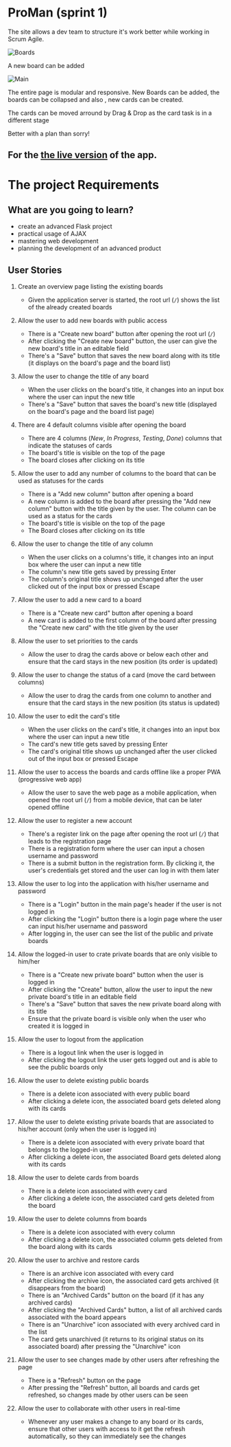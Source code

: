 # ProMan (sprint 1)

The site allows a dev team to structure it's work better while working in Scrum Agile. 

![Boards](/img/boards.png 'Boards')

A new board can be added

![Main](/img/main.png 'Main')

The entire page is modular and responsive. New Boards can be added, the boards can be collapsed and also , new cards can be created.

The cards can be moved arround by Drag & Drop as the card task is in a different stage

Better with a plan than sorry!

## For the [the live version](https://proman-team.herokuapp.com/) of the app.


# The project Requirements

## What are you going to learn?

- create an advanced Flask project
- practical usage of AJAX
- mastering web development
- planning the development of an advanced product

## User Stories


1. Create an overview page listing the existing boards

    - Given the application server is started, the root url (`/`) shows the list of the already created boards

2. Allow the user to add new boards with public access

    - There is a "Create new board" button after opening the root url (`/`)
    - After clicking the "Create new board" button, the user can give the new board's title in an editable field
    - There's a "Save" button that saves the new board along with its title (it displays on the board's page and the board list)

3. Allow the user to change the title of any board

    - When the user clicks on the board's title, it changes into an input box where the user can input the new title
    - There's a "Save" button that saves the board's new title (displayed on the board's page and the board list page)

4. There are 4 default columns visible after opening the board

    - There are 4 columns (_New_, _In Progress_, _Testing_, _Done_) columns that indicate the statuses of cards
    - The board's title is visible on the top of the page
    - The board closes after clicking on its title
        

5. Allow the user to add any number of columns to the board that can be used as statuses for the cards

    - There is a "Add new column" button after opening a board
    - A new column is added to the board after pressing the "Add new column" button with the title given by the user. The column can be used as a status for the cards
    - The board's title is visible on the top of the page
    - The Board closes after clicking on its title

6. Allow the user to change the title of any column

    - When the user clicks on a columns's title, it changes into an input box where the user can input a new title
    - The column's new title gets saved by pressing Enter
    - The column's original title shows up unchanged after the user clicked out of the input box or pressed Escape

7. Allow the user to add a new card to a board

    - There is a "Create new card" button after opening a board
    - A new card is added to the first column of the board after pressing the "Create new card" with the title given by the user

8. Allow the user to set priorities to the cards

    - Allow the user to drag the cards above or below each other and ensure that the card stays in the new position (its order is updated)

9. Allow the user to change the status of a card (move the card between columns)

    - Allow the user to drag the cards from one column to another and ensure that the card stays in the new position (its status is updated)

10. Allow the user to edit the card's title

    - When the user clicks on the card's title, it changes into an input box where the user can input a new title
    - The card's new title gets saved by pressing Enter
    - The card's original title shows up unchanged after the user clicked out of the input box or pressed Escape

11. Allow the user to access the boards and cards offline like a proper PWA (progressive web app)

    - Allow the user to save the web page as a mobile application, when opened the root url (`/`) from a mobile device, that can be later opened offline

12. Allow the user to register a new account

    - There's a register link on the page after opening the root url (`/`) that leads to the registration page
    - There is a registration form where the user can input a chosen username and password
    - There is a submit button in the registration form. By clicking it, the user's credentials get stored and the user can log in with them later

13. Allow the user to log into the application with his/her username and password

    - There is a "Login" button in the main page's header if the user is not logged in
    - After clicking the "Login" button there is a login page where the user can input his/her username and password
    - After logging in, the user can see the list of the public and private boards

14. Allow the logged-in user to crate private boards that are only visible to him/her

    - There is a "Create new private board" button when the user is logged in
    - After clicking the "Create" button, allow the user to input the new private board's title in an editable field
    - There's a "Save" button that saves the new private board along with its title
    - Ensure that the private board is visible only when the user who created it is logged in

15. Allow the user to logout from the application

    - There is a logout link when the user is logged in
    - After clicking the logout link the user gets logged out and is able to see the public boards only

16. Allow the user to delete existing public boards

    - There is a delete icon associated with every public board
    - After clicking a delete icon, the associated board gets deleted along with its cards

17. Allow the user to delete existing private boards that are associated to his/her account (only when the user is logged in)

    - There is a delete icon associated with every private board that belongs to the logged-in user
    - After clicking a delete icon, the associated Board gets deleted along with its cards

18. Allow the user to delete cards from boards

    - There is a delete icon associated with every card
    - After clicking a delete icon, the associated card gets deleted from the board

19. Allow the user to delete columns from boards

    - There is a delete icon associated with every column
    - After clicking a delete icon, the associated column gets deleted from the board along with its cards

20. Allow the user to archive and restore cards

    - There is an archive icon associated with every card
    - After clicking the archive icon, the associated card gets archived (it disappears from the board)
    - There is an "Archived Cards" button on the board (if it has any archived cards)
    - After clicking the "Archived Cards" button, a list of all archived cards associated with the board appears
    - There is an "Unarchive" icon associated with every archived card in the list
    - The card gets unarchived (it returns to its original status on its associated board) after pressing the "Unarchive" icon

21. Allow the user to see changes made by other users after refreshing the page

    - There is a "Refresh" button on the page
    - After pressing the "Refresh" button, all boards and cards get refreshed, so changes made by other users can be seen

22. Allow the user to collaborate with other users in real-time

    - Whenever any user makes a change to any board or its cards, ensure that other users with access to it get the refresh automatically, so they can immediately see the changes

